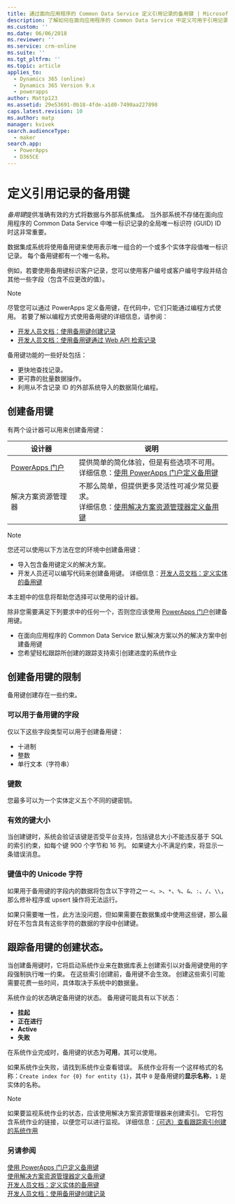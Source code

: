 ```yaml
---
title: 通过面向应用程序的 Common Data Service 定义引用记录的备用键 | MicrosoftDocs
description: 了解如何在面向应用程序的 Common Data Service 中定义可用于引用记录的备用键
ms.custom: ''
ms.date: 06/06/2018
ms.reviewer: ''
ms.service: crm-online
ms.suite: ''
ms.tgt_pltfrm: ''
ms.topic: article
applies_to:
  - Dynamics 365 (online)
  - Dynamics 365 Version 9.x
  - powerapps
author: Mattp123
ms.assetid: 29e53691-0b18-4fde-a1d0-7490aa227898
caps.latest.revision: 10
ms.author: matp
manager: kvivek
search.audienceType:
  - maker
search.app:
  - PowerApps
  - D365CE
---
```

# <a name="define-alternate-keys-to-reference-records"></a>定义引用记录的备用键

*备用键*提供准确有效的方式将数据与外部系统集成。 当外部系统不存储在面向应用程序的 Common Data Service 中唯一标识记录的全局唯一标识符 (GUID) ID 时这非常重要。 

数据集成系统将使用备用键来使用表示唯一组合的一个或多个实体字段值唯一标识记录。 每个备用键都有一个唯一名称。 

例如，若要使用备用键标识客户记录，您可以使用客户编号或客户编号字段并结合其他一些字段（包含不应更改的值）。

> [!NOTE]
> 尽管您可以通过 PowerApps 定义备用键，在代码中，它们只能通过编程方式使用。 若要了解以编程方式使用备用键的详细信息，请参阅：   
> - [开发人员文档：使用备用键创建记录](/dynamics365/customer-engagement/developer/use-alternate-key-create-record) 
> - [开发人员文档：使用备用键通过 Web API 检索记录](/dynamics365/customer-engagement/developer/webapi/retrieve-entity-using-web-api#retrieve-using-an-alternate-key)

备用键功能的一些好处包括：  
  
- 更快地查找记录。  
- 更可靠的批量数据操作。  
- 利用从不含记录 ID 的外部系统导入的数据简化编程。  
  

## <a name="creating-an-alternate-key"></a>创建备用键

有两个设计器可以用来创建备用键：

|设计器| 说明|
|--|--|
|[PowerApps 门户](https://web.powerapps.com/?utm_source=padocs&utm_medium=linkinadoc&utm_campaign=referralsfromdoc)|提供简单的简化体验，但是有些选项不可用。<br />详细信息：[使用 PowerApps 门户定义备用键](define-alternate-keys-portal.md)|
|解决方案资源管理器|不那么简单，但提供更多灵活性可减少常见要求。<br />详细信息：[使用解决方案资源管理器定义备用键](define-alternate-keys-solution-explorer.md) |

> [!NOTE]
> 您还可以使用以下方法在您的环境中创建备用键：
> - 导入包含备用键定义的解决方案。
> - 开发人员还可以编写代码来创建备用键。 详细信息：[开发人员文档：定义实体的备用键](/dynamics365/customer-engagement/developer/define-alternate-keys-entity)

本主题中的信息将帮助您选择可以使用的设计器。 

除非您需要满足下列要求中的任何一个，否则您应该使用 [PowerApps 门户](https://web.powerapps.com/?utm_source=padocs&utm_medium=linkinadoc&utm_campaign=referralsfromdoc)创建备用键。

- 在面向应用程序的 Common Data Service 默认解决方案以外的解决方案中创建备用键
- 您希望轻松跟踪所创建的跟踪支持索引创建进度的系统作业


## <a name="limits-in-creating-alternate-keys"></a>创建备用键的限制

备用键创建存在一些约束。

### <a name="fields-that-can-be-used-for-alternate-keys"></a>可以用于备用键的字段

仅以下这些字段类型可以用于创建备用键：
 - 十进制
 - 整数
 - 单行文本（字符串）

### <a name="number-of-keys"></a>键数

您最多可以为一个实体定义五个不同的键密钥。
 
### <a name="valid-key-size"></a>有效的键大小

当创建键时，系统会验证该键是否受平台支持，包括键总大小不能违反基于 SQL 的索引约束，如每个键 900 个字节和 16 列。 如果键大小不满足约束，将显示一条错误消息。

### <a name="unicode-characters-in-key-value"></a>键值中的 Unicode 字符

如果用于备用键的字段内的数据将包含以下字符之一 `<`、`>`、`*`、`%`、`&`、`:`、`/`、`\\`，那么修补程序或 upsert 操作将无法运行。 

如果只需要唯一性，此方法没问题，但如果需要在数据集成中使用这些键，那么最好在不包含具有这些字符的数据的字段中创建键。

## <a name="track-the-status-of-the-creation-of-the-alternate-key"></a>跟踪备用键的创建状态。

当创建备用键时，它将启动系统作业来在数据库表上创建索引以对备用键使用的字段强制执行唯一约束。 在这些索引创建前，备用键不会生效。 创建这些索引可能需要花费一些时间，具体取决于系统中的数据量。 

系统作业的状态确定备用键的状态。 备用键可能具有以下状态：
- **挂起**
- **正在进行**
- **Active**
- **失败**

在系统作业完成时，备用键的状态为**可用**，其可以使用。

如果系统作业失败，请找到系统作业查看错误。 系统作业将有一个这样格式的名称：`Create index for {0} for entity {1}`，其中 `0` 是备用键的**显示名称**，`1` 是实体的名称。


> [!NOTE]
> 如果要监视系统作业的状态，应该使用解决方案资源管理器来创建索引。 它将包含系统作业的链接，以便您可以进行监视。 详细信息：[（可选）查看跟踪索引创建的系统作用](define-alternate-keys-solution-explorer.md#optional-view-the-system-job-tracking-creation-of-indexes)
  
  
### <a name="see-also"></a>另请参阅  

[使用 PowerApps 门户定义备用键](define-alternate-keys-portal.md)<br />
[使用解决方案资源管理器定义备用键](define-alternate-keys-solution-explorer.md)<br />
[开发人员文档：定义实体的备用键](/dynamics365/customer-engagement/developer/define-alternate-keys-entity)<br />
[开发人员文档：使用备用键创建记录](/dynamics365/customer-engagement/developer/use-alternate-key-create-record)
